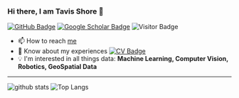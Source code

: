 

### Hi there, I am Tavis Shore 👋 

[![GitHub Badge](https://img.shields.io/github/followers/tavisshore?style=social)](https://github.com/tavisshore?tab=followers)
[![Google Scholar Badge](https://img.shields.io/badge/Google-Scholar-green)](https://scholar.google.com/citations?user=jHEABmkAAAAJ&hl=en)
![Visitor Badge](https://visitor-badge.laobi.icu/badge?page_id=tavisshore.tavisshore)

- 📫 How to reach [me](https://www.tavisshore.co.uk)
- 📄 Know about my experiences [![CV Badge](https://img.shields.io/badge/My-CV-critical)](https://www.tavisshore.co.uk/cv/)
- :bulb: I'm interested in all things data: **Machine Learning, Computer Vision, Robotics, GeoSpatial Data**



---

  
![github stats](https://github-readme-stats.vercel.app/api?username=tavisshore&show_icons=true)
![Top Langs](https://github-readme-stats.vercel.app/api/top-langs/?username=tavisshore&langs_count=3)

<!-- ![Top Langs](https://github-readme-stats.vercel.app/api/top-langs/?username=yunusserhat&hide_langs_below=10) -->

